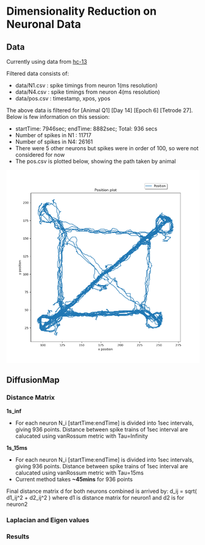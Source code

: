# Dimensionality Reduction on Neuronal Data

## Data

Currently using data from [hc-13](https://crcns.org/data-sets/hc/hc-13/about-hc-13)

Filtered data consists of:
- data/N1.csv : spike timings from neuron 1(ms resolution)
- data/N4.csv : spike timings from neuron 4(ms resolution)
- data/pos.csv : timestamp, xpos, ypos

The above data is filtered for \[Animal Q1\] \[Day 14\] \[Epoch 6\] \[Tetrode 27\]. Below is few information on this session:
- startTime: 7946sec; endTime: 8882sec; Total: 936 secs
- Number of spikes in N1 : 11717
- Number of spikes in N4: 26161
- There were 5 other neurons but spikes were in order of 100, so were not considered for now
- The pos.csv is plotted below, showing the path taken by animal

![position plot](https://github.com/RevantBabu/neuro/blob/master/position_plot.png?raw=true)

## DiffusionMap

### Distance Matrix

__1s_inf__

- For each neuron N_i \[startTime:endTime\] is divided into 1sec intervals, giving 936 points. Distance between spike trains of 1sec interval are calucated using vanRossum metric with Tau=Infinity

__1s_15ms__

- For each neuron N_i \[startTime:endTime\] is divided into 1sec intervals, giving 936 points. Distance between spike trains of 1sec interval are calucated using vanRossum metric with Tau=15ms
- Current method takes __~45mins__ for 936 points

 
 Final distance matrix d for both neurons combined is arrived by: 
    d_ij = sqrt( d1_ij^2 + d2_ij^2 )
 where d1 is distance matrix for neuron1 and d2 is for neuron2
 
 ### Laplacian and Eigen values
 
 ### Results